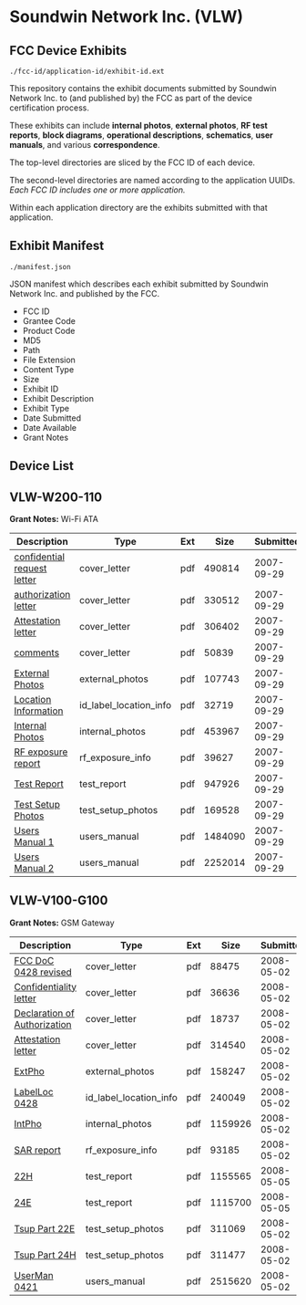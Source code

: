 # Soundwin Network Inc. (VLW)
## FCC Device Exhibits

```
./fcc-id/application-id/exhibit-id.ext
```

This repository contains the exhibit documents submitted by Soundwin Network Inc. to (and published by) the FCC as part of the device certification process.

These exhibits can include **internal photos**, **external photos**, **RF test reports**, **block diagrams**, **operational descriptions**, **schematics**, **user manuals**, and various **correspondence**.

The top-level directories are sliced by the FCC ID of each device.

The second-level directories are named according to the application UUIDs. *Each FCC ID includes one or more application.*

Within each application directory are the exhibits submitted with that application. 

## Exhibit Manifest

```
./manifest.json
```

JSON manifest which describes each exhibit submitted by Soundwin Network Inc. and published by the FCC.

- FCC ID
- Grantee Code
- Product Code
- MD5
- Path
- File Extension
- Content Type
- Size
- Exhibit ID
- Exhibit Description
- Exhibit Type
- Date Submitted
- Date Available
- Grant Notes

## Device List
## VLW-W200-110
**Grant Notes:** Wi-Fi ATA

| Description | Type | Ext | Size | Submitted | Available |
| ----------- | ---- | --- | ---- | --------- | --------- |
| [confidential request letter](VLW-W200-110/0edd0c765cdcd5e33c42b45472cde643/849251.pdf) | cover_letter | pdf | 490814 | 2007-09-29 | 2007-09-30 |
| [authorization letter](VLW-W200-110/0edd0c765cdcd5e33c42b45472cde643/849252.pdf) | cover_letter | pdf | 330512 | 2007-09-29 | 2007-09-30 |
| [Attestation letter](VLW-W200-110/0edd0c765cdcd5e33c42b45472cde643/849250.pdf) | cover_letter | pdf | 306402 | 2007-09-29 | 2007-09-30 |
| [comments](VLW-W200-110/0edd0c765cdcd5e33c42b45472cde643/849255.pdf) | cover_letter | pdf | 50839 | 2007-09-29 | 2007-09-30 |
| [External Photos](VLW-W200-110/0edd0c765cdcd5e33c42b45472cde643/849339.pdf) | external_photos | pdf | 107743 | 2007-09-29 | 2007-09-30 |
| [Location Information](VLW-W200-110/0edd0c765cdcd5e33c42b45472cde643/849338.pdf) | id_label_location_info | pdf | 32719 | 2007-09-29 | 2007-09-30 |
| [Internal Photos](VLW-W200-110/0edd0c765cdcd5e33c42b45472cde643/849337.pdf) | internal_photos | pdf | 453967 | 2007-09-29 | 2007-09-30 |
| [RF exposure report](VLW-W200-110/0edd0c765cdcd5e33c42b45472cde643/849345.pdf) | rf_exposure_info | pdf | 39627 | 2007-09-29 | 2007-09-30 |
| [Test Report](VLW-W200-110/0edd0c765cdcd5e33c42b45472cde643/849334.pdf) | test_report | pdf | 947926 | 2007-09-29 | 2007-09-30 |
| [Test Setup Photos](VLW-W200-110/0edd0c765cdcd5e33c42b45472cde643/849333.pdf) | test_setup_photos | pdf | 169528 | 2007-09-29 | 2007-09-30 |
| [Users Manual 1](VLW-W200-110/0edd0c765cdcd5e33c42b45472cde643/849332.pdf) | users_manual | pdf | 1484090 | 2007-09-29 | 2007-09-30 |
| [Users Manual 2](VLW-W200-110/0edd0c765cdcd5e33c42b45472cde643/849341.pdf) | users_manual | pdf | 2252014 | 2007-09-29 | 2007-09-30 |
## VLW-V100-G100
**Grant Notes:** GSM Gateway

| Description | Type | Ext | Size | Submitted | Available |
| ----------- | ---- | --- | ---- | --------- | --------- |
| [FCC DoC 0428 revised](VLW-V100-G100/fd1a254d28412d7d4ef1787515dce741/936263.pdf) | cover_letter | pdf | 88475 | 2008-05-02 | 2008-05-05 |
| [Confidentiality letter](VLW-V100-G100/fd1a254d28412d7d4ef1787515dce741/936264.pdf) | cover_letter | pdf | 36636 | 2008-05-02 | 2008-05-05 |
| [Declaration of Authorization](VLW-V100-G100/fd1a254d28412d7d4ef1787515dce741/936265.pdf) | cover_letter | pdf | 18737 | 2008-05-02 | 2008-05-05 |
| [Attestation letter](VLW-V100-G100/fd1a254d28412d7d4ef1787515dce741/936266.pdf) | cover_letter | pdf | 314540 | 2008-05-02 | 2008-05-05 |
| [ExtPho](VLW-V100-G100/fd1a254d28412d7d4ef1787515dce741/936267.pdf) | external_photos | pdf | 158247 | 2008-05-02 | 2008-05-05 |
| [LabelLoc 0428](VLW-V100-G100/fd1a254d28412d7d4ef1787515dce741/936269.pdf) | id_label_location_info | pdf | 240049 | 2008-05-02 | 2008-05-05 |
| [IntPho](VLW-V100-G100/fd1a254d28412d7d4ef1787515dce741/936268.pdf) | internal_photos | pdf | 1159926 | 2008-05-02 | 2008-05-05 |
| [SAR report](VLW-V100-G100/fd1a254d28412d7d4ef1787515dce741/936272.pdf) | rf_exposure_info | pdf | 93185 | 2008-05-02 | 2008-05-05 |
| [22H](VLW-V100-G100/fd1a254d28412d7d4ef1787515dce741/936701.pdf) | test_report | pdf | 1155565 | 2008-05-05 | 2008-05-05 |
| [24E](VLW-V100-G100/fd1a254d28412d7d4ef1787515dce741/936702.pdf) | test_report | pdf | 1115700 | 2008-05-05 | 2008-05-05 |
| [Tsup Part 22E](VLW-V100-G100/fd1a254d28412d7d4ef1787515dce741/936274.pdf) | test_setup_photos | pdf | 311069 | 2008-05-02 | 2008-05-05 |
| [Tsup Part 24H](VLW-V100-G100/fd1a254d28412d7d4ef1787515dce741/936275.pdf) | test_setup_photos | pdf | 311477 | 2008-05-02 | 2008-05-05 |
| [UserMan 0421](VLW-V100-G100/fd1a254d28412d7d4ef1787515dce741/936276.pdf) | users_manual | pdf | 2515620 | 2008-05-02 | 2008-05-05 |
